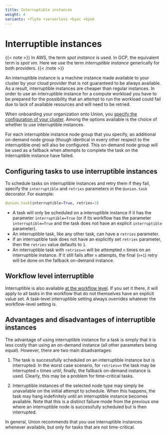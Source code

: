 ```yaml
---
title: Interruptible instances
weight: 4
variants: +flyte +serverless +byoc +byok
---
```


# Interruptible instances

{{< note >}}
In AWS, the term *spot instance* is used.
In GCP, the equivalent term is *spot vm*.
Here we use the term *interruptible instance* generically for both providers.
{{< /note >}}

An interruptible instance is a machine instance made available to your cluster by your cloud provider that is not guaranteed to be always available.
As a result, interruptible instances are cheaper than regular instances.
In order to use an interruptible instance for a compute workload you have to be prepared for the possibility that an attempt to run the workload could fail due to lack of available resources and will need to be retried.

When onboarding your organization onto Union, you [specify the configuration of your cluster](../../../data-plane-setup/configuring-your-data-plane.md).
Among the options available is the choice of whether to use interruptible instances.

For each interruptible instance node group that you specify, an additional on-demand node group (though identical in every other respect to the interruptible one) will also be configured.
This on-demand node group will be used as a fallback when attempts to complete the task on the interruptible instance have failed.

## Configuring tasks to use interruptible instances

To schedule tasks on interruptible instances and retry them if they fail, specify the `interruptible` and `retries` parameters in the `@union.task` decorator.
For example:

```python
@union.task(interruptible=True, retries=3)
```

* A task will only be scheduled on a interruptible instance if it has the parameter `interruptible=True` (or if its workflow has the parameter `interruptible=True` and the task does not have an explicit `interruptible` parameter).
* An interruptible task, like any other task, can have a `retries` parameter.
* If an interruptible task does not have an explicitly set `retries` parameter, then the `retries` value defaults to `1`.
* An interruptible task with `retries=n` will be attempted `n` times on an interruptible instance.
  If it still fails after `n` attempts, the final (`n+1`) retry will be done on the fallback on-demand instance.

## Workflow level interruptible

Interruptible is also available [at the workflow level](../../workflows/index.md). If you set it there, it will apply to all tasks in the workflow that do not themselves have an explicit value set. A task-level interruptible setting always overrides whatever the workflow-level setting is.

## Advantages and disadvantages of interruptible instances

The advantage of using interruptible instance for a task is simply that it is less costly than using an on-demand instance (all other parameters being equal).
However, there are two main disadvantages:

1. The task is successfully scheduled on an interruptible instance but is interrupted.
In the worst case scenario, for `retries=n` the task may be interrupted `n` times until, finally, the fallback on-demand instance is used.
Clearly, this may be a problem for time-critical tasks.

2. Interruptible instances of the selected node type may simply be unavailable on the initial attempt to schedule.
When this happens, the task may hang indefinitely until an interruptible instance becomes available.
Note that this is a distinct failure mode from the previous one where an interruptible node is successfully scheduled but is then interrupted.

In general, Union recommends that you use interruptible instances whenever available, but only for tasks that are not time-critical.
